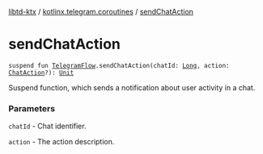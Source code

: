 [libtd-ktx](../index.md) / [kotlinx.telegram.coroutines](index.md) / [sendChatAction](./send-chat-action.md)

# sendChatAction

`suspend fun `[`TelegramFlow`](../kotlinx.telegram.core/-telegram-flow/index.md)`.sendChatAction(chatId: `[`Long`](https://kotlinlang.org/api/latest/jvm/stdlib/kotlin/-long/index.html)`, action: `[`ChatAction`](https://tdlibx.github.io/td/docs/org/drinkless/td/libcore/telegram/TdApi.ChatAction.html)`?): `[`Unit`](https://kotlinlang.org/api/latest/jvm/stdlib/kotlin/-unit/index.html)

Suspend function, which sends a notification about user activity in a chat.

### Parameters

`chatId` - Chat identifier.

`action` - The action description.